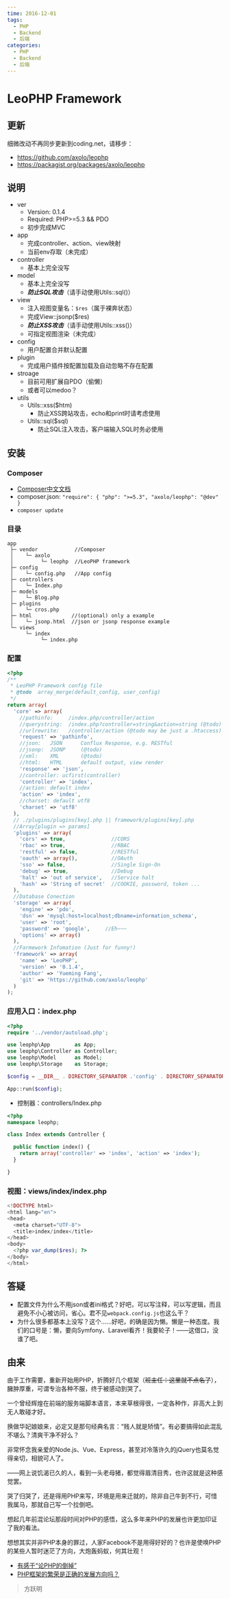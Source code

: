 ```yaml
---
time: 2016-12-01
tags:
  - PHP
  - Backend
  - 后端
categories:
  - PHP
  - Backend
  - 后端
---
```


# LeoPHP Framework

## 更新

细微改动不再同步更新到coding.net，请移步：

- <https://github.com/axolo/leophp>
- <https://packagist.org/packages/axolo/leophp>

## 说明

- ver
  - Version: 0.1.4
  - Required: PHP>=5.3 && PDO
  - 初步完成MVC
- app
  - 完成controller、action、view映射
  - 当前env存取（未完成）
- controller
  - 基本上完全没写
- model
  - 基本上完全没写
  - ***防止SQL攻击***（请手动使用Utils::sql()）
- view
  - 注入视图变量名：`$res`（属于裸奔状态）
  - 完成View::jsonp($res)
  - ***防止XSS攻击***（请手动使用Utils::xss()）
  - 可指定视图渲染（未完成）
- config
  - 用户配置合并默认配置
- plugin
  - 完成用户插件按配置加载及自动忽略不存在配置
- stroage
  - 目前可用扩展自PDO（偷懒）
  - 或者可以medoo？
- utils
  - Utils::xss($htm)
    - 防止XSS跨站攻击，echo和print时请考虑使用
  - Utils::sql($sql)
    - 防止SQL注入攻击，客户端输入SQL时务必使用

## 安装

### Composer

- [Composer中文文档](http://docs.phpcomposer.com)
- composer.json: `"require": { "php": ">=5.3", "axolo/leophp": "@dev" }`
- `composer update`

### 目录

```text
app
 ├─ vendor            //Composer
 │    └─ axolo
 │         └─ leophp  //LeoPHP framework
 ├─ config
 │    └─ config.php   //App config
 ├─ controllers
 │    └─ Index.php
 ├─ models
 │    └─ Blog.php
 ├─ plugins
 │    └─ cros.php
 ├─ html             //(optional) only a example
 │    └─ jsonp.html  //json or jsonp response example
 └─ views
      └─ index
           └─ index.php
```

### 配置

```php
<?php
/**
 * LeoPHP Framework config file
 * @todo  array_merge(default_config, user_config)
 */
return array(
  'core' => array(
    //pathinfo:     /index.php/controller/action
    //querystring:  /index.php?controller=string&action=string (@todo)
    //urlrewrite:   /controller/action (@todo may be just a .htaccess)
    'request' => 'pathinfo',
    //json:   JSON      Conflux Response, e.g. RESTful
    //jsonp:  JSONP     (@todo)
    //xml:    XML       (@todo)
    //html:   HTML      default output, view render
    'response' => 'json',
    //controller: ucfirst(controller)
    'controller' => 'index',
    //action: default index
    'action' => 'index',
    //charset: default utf8
    'charset' => 'utf8'
  ),
  // ./plugins/plugins[key].php || framework/plugins[key].php
  //Array[plugin => params]
  'plugins' => array(
    'cors' => true,               //CORS
    'rbac' => true,               //RBAC
    'restful' => false,           //RESTful
    'oauth' => array(),           //OAuth
    'sso' => false,               //Single Sign-On
    'debug' => true,              //Debug
    'halt' => 'out of service',   //Service halt
    'hash' => 'String of secret'  //COOKIE, password, token ...
  ),
  //Database Conection
  'storage' => array(
    'engine' => 'pdo',
    'dsn' => 'mysql:host=localhost;dbname=information_schema',
    'user' => 'root',
    'password' => 'google',     //Eh~~~
    'options' => array()
  ),
  //Farmework Infomation (Just for funny!)
  'framework' => array(
    'name' => 'LeoPHP',
    'version' => '0.1.4',
    'author' => 'Yueming Fang',
    'git' => 'https://github.com/axolo/leophp'
  )
);
```

### 应用入口：index.php

```php
<?php
require '../vendor/autoload.php';

use leophp\App        as App;
use leophp\Controller as Controller;
use leophp\Model      as Model;
use leophp\Storage    as Storage;

$config = __DIR__ . DIRECTORY_SEPARATOR .'config' . DIRECTORY_SEPARATOR . 'config.php';

App::run($config);
```

- 控制器：controllers/Index.php

```php
<?php
namespace leophp;

class Index extends Controller {

  public function index() {
    return array('controller' => 'index', 'action' => 'index');
  }

}
```

### 视图：views/index/index.php

```php
<!DOCTYPE html>
<html lang="en">
<head>
  <meta charset="UTF-8">
  <title>index/index</title>
</head>
<body>
  <?php var_dump($res); ?>
</body>
</html>
```

## 答疑

- 配置文件为什么不用json或者ini格式？好吧，可以写注释，可以写逻辑，而且避免不小心被访问，省心。君不见`webpack.config.js`也这么干？
- 为什么很多都基本上没写？这个……好吧，的确是因为懒。懒是一种态度。我们的口号是：懒，要向Symfony、Laravel看齐！我要轮子！——这借口，没谁了吧。

## 由来

由于工作需要，重新开始用PHP，折腾好几个框架（~~班主任：这里就不点名了~~），臃肿厚重，可谓专治各种不服，终于被感动到哭了。

一个曾经辉煌在前端的服务端脚本语言，本来草根得很，一定各种作，非高大上到无人敢碰才好。

换做华妃娘娘来，必定又是那句经典名言：“贱人就是矫情”。有必要搞得如此混乱不堪么？清爽干净不好么？

非常怀念我亲爱的Node.js、Vue、Express，甚至对冷落许久的jQuery也莫名觉得亲切，相貌可人了。

——网上说饥渴已久的人，看到一头老母猪，都觉得眉清目秀，也许这就是这种感觉罢。

哭了归哭了，还是得用PHP来写，环境是用来迁就的，除非自己牛到不行，可惜我属马，那就自己写一个拉倒吧。

想起几年前混论坛那段时间对PHP的感悟，这么多年来PHP的发展也许更加印证了我的看法。

想想其实并非PHP本身的罪过，人家Facebook不是用得好好的？也许是使唤PHP的某些人暂时迷茫了方向，大炮轰蚂蚁，何其壮观！

- [有感于“论PHP的倒掉”](http://www.iteye.com/topic/523378)
- [PHP框架的繁荣是正确的发展方向吗？](http://www.iteye.com/topic/319039)

> 方跃明
